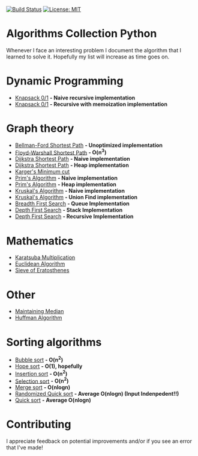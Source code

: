 [![Build Status](https://travis-ci.com/AladdinPerzon/Algorithms-Collection-Python.svg?branch=master)](https://travis-ci.com/AladdinPerzon/Algorithms-Collection-Python) [![License: MIT](https://img.shields.io/badge/License-MIT-yellow.svg)](https://opensource.org/licenses/MIT)

# Algorithms Collection Python
Whenever I face an interesting problem I document the algorithm that I learned to solve it. Hopefully my list will increase as time goes on.

# Dynamic Programming
* [Knapsack 0/1](https://github.com/AladdinPerzon/Algorithms-Collection-Python/blob/master/Algorithms/dynamic_programming/knapsack/knapsack_naive_recursive.py) **- Naive recursive implementation**
* [Knapsack 0/1](https://github.com/AladdinPerzon/Algorithms-Collection-Python/blob/master/Algorithms/dynamic_programming/knapsack/knapsack_memoization_recursive.py) **- Recursive with memoization implementation**

# Graph theory
* [Bellman-Ford Shortest Path](https://github.com/AladdinPerzon/Algorithms-Collection-Python/blob/master/Algorithms/graphtheory/bellman-ford/bellman_ford.py) **- Unoptimized implementation**
* [Floyd-Warshall Shortest Path](https://github.com/AladdinPerzon/Algorithms-Collection-Python/blob/master/Algorithms/graphtheory/floyd-warshall/floyd-warshall.py) **- O(n<sup>3</sup>)**
* [Dijkstra Shortest Path](https://github.com/AladdinPerzon/Algorithms-Collection-Python/blob/master/Algorithms/graphtheory/dijkstra/djikstra.py) **- Naive implementation**
* [Dijkstra Shortest Path](https://github.com/AladdinPerzon/Algorithms-Collection-Python/blob/master/Algorithms/graphtheory/dijkstra/heapdijkstra.py) **- Heap implementation**
* [Karger's Minimum cut](https://github.com/AladdinPerzon/Algorithms-Collection-Python/blob/master/Algorithms/graphtheory/kargers/kargermincut.py)
* [Prim's Algorithm](https://github.com/AladdinPerzon/Algorithms-Collection-Python/blob/master/Algorithms/graphtheory/prims/prims_algorithm.py) **- Naive implementation**
* [Prim's Algorithm](https://github.com/AladdinPerzon/Algorithms-Collection-Python/blob/master/Algorithms/graphtheory/prims/primheap.py) **- Heap implementation**
* [Kruskal's Algorithm](https://github.com/AladdinPerzon/Algorithms-Collection-Python/blob/master/Algorithms/graphtheory/kruskal/kruskal.py) **- Naive implementation**
* [Kruskal's Algorithm](https://github.com/AladdinPerzon/Algorithms-Collection-Python/blob/master/Algorithms/graphtheory/kruskal/kruskal_unionfind.py) **- Union Find implementation**
* [Breadth First Search](https://github.com/AladdinPerzon/Algorithms-Collection-Python/blob/master/Algorithms/graphtheory/breadth-first-search/BFS_queue_iterative.py) **- Queue Implementation**
* [Depth First Search](https://github.com/AladdinPerzon/Algorithms-Collection-Python/blob/master/Algorithms/graphtheory/depth-first-search/DFS_stack_iterative.py) **- Stack Implementation**
* [Depth First Search](https://github.com/AladdinPerzon/Algorithms-Collection-Python/blob/master/Algorithms/graphtheory/depth-first-search/DFS_recursive.py) **- Recursive Implementation**

# Mathematics
* [Karatsuba Multiplication](https://github.com/AladdinPerzon/Algorithms-Collection-Python/blob/master/Algorithms/math/karatsuba/karatsuba.py)
* [Euclidean Algorithm](https://github.com/AladdinPerzon/Algorithms-Collection-Python/blob/master/Algorithms/math/euclid_gcd/euclid_gcd.py)
* [Sieve of Eratosthenes](https://github.com/AladdinPerzon/Algorithms-Collection-Python/blob/master/Algorithms/math/sieve_of_eratosthenes/sieve_eratosthenes.py)

# Other
* [Maintaining Median](https://github.com/AladdinPerzon/Algorithms-Collection-Python/blob/master/Algorithms/other/median_maintenance.py)
* [Huffman Algorithm](https://github.com/AladdinPerzon/Algorithms-Collection-Python/blob/master/Algorithms/other/Huffman/Huffman.py)


# Sorting algorithms
* [Bubble sort](https://github.com/AladdinPerzon/Algorithms-Collection-Python/blob/master/Algorithms/sorting/bubblesort.py) **- O(n<sup>2</sup>)** 
* [Hope sort](https://github.com/AladdinPerzon/Algorithms-Collection-Python/blob/master/Algorithms/sorting/hopesort.py) **- O(1), hopefully**
* [Insertion sort](https://github.com/AladdinPerzon/Algorithms-Collection-Python/blob/master/Algorithms/sorting/insertionsort.py) **- O(n<sup>2</sup>)** 
* [Selection sort](https://github.com/AladdinPerzon/Algorithms-Collection-Python/blob/master/Algorithms/sorting/selectionsort.py) **- O(n<sup>2</sup>)** 
* [Merge sort](https://github.com/AladdinPerzon/Algorithms-Collection-Python/blob/master/Algorithms/sorting/mergesort.py) **- O(nlogn)** 
* [Randomized Quick sort](https://github.com/AladdinPerzon/Algorithms-Collection-Python/blob/master/Algorithms/sorting/randomized_quicksort.py) **- Average O(nlogn) (Input Indenpedent!!)**
* [Quick sort](https://github.com/AladdinPerzon/Algorithms-Collection-Python/blob/master/Algorithms/sorting/quicksort.py) **- Average O(nlogn)**

# Contributing
I appreciate feedback on potential improvements and/or if you see an error that I've made!


